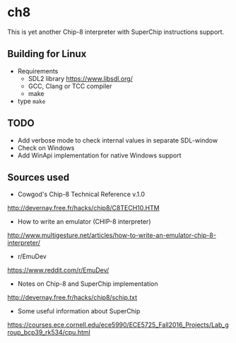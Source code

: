 # ch8
This is yet another Chip-8 interpreter with SuperChip instructions support.


## Building for Linux
* Requirements
  * SDL2 library <https://www.libsdl.org/>
  * GCC, Clang or TCC compiler
  * make
* type `make`

## TODO
* Add verbose mode to check internal values in separate SDL-window
* Check on Windows
* Add WinApi implementation for native Windows support

## Sources used
* Cowgod's Chip-8 Technical Reference v.1.0

<http://devernay.free.fr/hacks/chip8/C8TECH10.HTM>

* How to write an emulator (CHIP-8 interpreter)

<http://www.multigesture.net/articles/how-to-write-an-emulator-chip-8-interpreter/>

* r/EmuDev

<https://www.reddit.com/r/EmuDev/>

* Notes on Chip-8 and SuperChip implementation

<http://devernay.free.fr/hacks/chip8/schip.txt>

* Some useful information about SuperChip

https://courses.ece.cornell.edu/ece5990/ECE5725_Fall2016_Projects/Lab_group_bcp39_rk534/cpu.html
